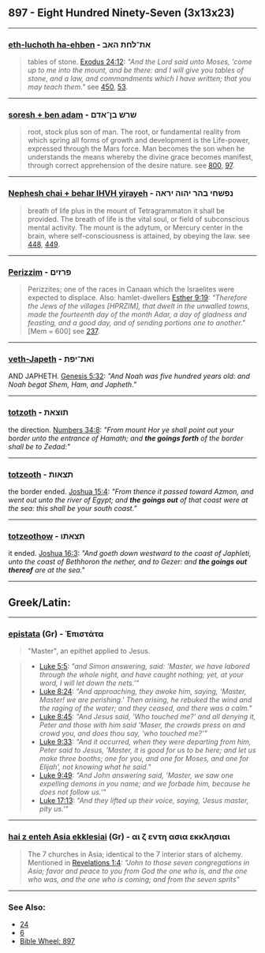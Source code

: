 ## 897 - Eight Hundred Ninety-Seven (3x13x23)

---

### [eth-luchoth ha-ehben](/keys/ATh-LChTh.HABN) - את־לחת האב
> tables of stone. [Exodus 24:12](http://biblehub.com/exodus/24-12.htm): *"And the Lord said unto Moses, 'come up to me into the mount, and be there: and I will give you tables of stone, and a law, and commandments which I have written; that you may teach them."* see [450](450), [53](53).

---

### [soresh + ben adam](/keys/ShRSh.BN-ADM) - שרש בן־אדם
> root, stock plus son of man. The root, or fundamental reality from which spring all forms of growth and development is the Life-power, expressed through the Mars force. Man becomes the son when he understands the means whereby the divine grace becomes manifest, through correct apprehension of the desire nature. see [800](800), [97](97).

---

### [Nephesh chai + behar IHVH yirayeh](/keys/NPShChI.BHR.IHVH.IRAH) - נפשחי בהר יהוה יראה
> breath of life plus in the mount of Tetragrammaton it shall be provided. The breath of life is the vital soul, or field of subconscious mental activity. The mount is the adytum, or Mercury center in the brain, where self-consciousness is attained, by obeying the law. see [448](448), [449](449).

---

### [Perizzim](/keys/PRZIMf) - פרזים
> Perizzites; one of the races in Canaan which the Israelites were expected to displace. Also: hamlet-dwellers [Esther 9:19](http://biblehub.com/esther/9-19.htm): *"Therefore the Jews of the villages [HPRZIM], that dwelt in the unwalled towns, made the fourteenth day of the month Adar, a day of gladness and feasting, and a good day, and of sending portions one to another."* [Mem = 600] see [237](237).

---

### [veth-Japeth](/keys/ATh-IPTh) - ואת־יפת
AND JAPHETH. [Genesis 5:32](https://biblehub.com/genesis/5-32.htm): *"And Noah was five hundred years old: and Noah begat Shem, Ham, and Japheth."*

---

### [totzoth](/keys/ThVTzATh) - תוצאת
the direction. [Numbers 34:8](https://biblehub.com/numbers/34-8.htm): *"From mount Hor ye shall point out your border unto the entrance of Hamath; and **the goings forth** of the border shall be to Zedad:"*

---

### [totzeoth](/keys/ThTzAVTh) - תצאות
the border ended. [Joshua 15:4](https://biblehub.com/joshua/15-4.htm): *"From thence it passed toward Azmon, and went out unto the river of Egypt; and **the goings out** of that coast were at the sea: this shall be your south coast."*

---

### [totzeothow](/keys/ThTzAThV) - תצאתו
it ended. [Joshua 16:3](https://biblehub.com/joshua/16-3.htm): *"And goeth down westward to the coast of Japhleti, unto the coast of Bethhoron the nether, and to Gezer: and **the goings out thereof** are at the sea."*

---

## Greek/Latin:

---

### [epistata](/greek?word=epistata) (Gr) - Ἐπιστάτα
> "Master", an epithet applied to Jesus.

> - [Luke 5:5](http://biblehub.com/luke/5-5.htm): *"and Simon answering, said: 'Master, we have labored through the whole night, and have caught nothing; yet, at your word, I will let down the nets.'"*
> - [Luke 8:24](http://biblehub.com/luke/8-24.htm): *"And approaching, they awoke him, saying, 'Master, Master! we are perishing.' Then arising, he rebuked the wind and the raging of the water; and they ceased, and there was a calm."*
> - [Luke 8:45](http://biblehub.com/luke/8-45.htm): *"And Jesus said, 'Who touched me?' and all denying it, Peter and those with him said 'Maser, the crowds press on and crowd you, and does thou say, 'who touched me?'"*
> - [Luke 9:33](http://biblehub.com/luke/9-33.htm): *"And it occurred, when they were departing from him, Peter said to Jesus, 'Master, it is good for us to be here; and let us make three booths; one for you, and one for Moses, and one for Elijah', not knowing what he said."*
> - [Luke 9:49](http://biblehub.com/luke/9-49.htm): *"And John answering said, 'Master, we saw one expelling demons in you name; and we forbade him, because he does not follow us.'"*
> - [Luke 17:13](http://biblehub.com/luke/17-13.htm): *"And they lifted up their voice, saying, 'Jesus master, pity us.'"*

---

### [hai z enteh Asia ekklesiai](/greek?word=ai+z+enTh+asia+ekklhsiai) (Gr) - αι ζ εντη ασια εκκλησιαι
> The 7 churches in Asia; identical to the 7 interior stars of alchemy. Mentioned in [Revelations 1:4](http://biblehub.com/revelation/1-4.htm): *"John to those seven congregations in Asia; favor and peace to you from God the one who is, and the one who was, and the one who is coming; and from the seven sprits"*

---

### See Also:

- [24](24)
- [6](6)
- [Bible Wheel: 897](https://www.biblewheel.com//GR/GR_Database.php?SearchBy_Gematria=897)
